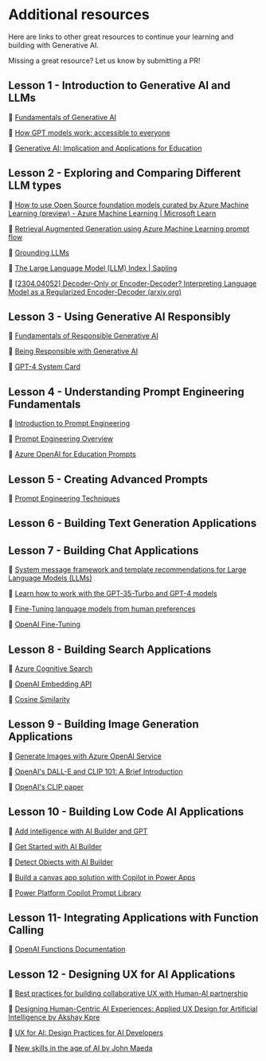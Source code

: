 # Additional resources

Here are links to other great resources to continue your learning and building with Generative AI.

Missing a great resource? Let us know by submitting a PR! 


## Lesson 1  - Introduction to Generative AI and LLMs

🔗 [Fundamentals of Generative AI](https://learn.microsoft.com/training/modules/fundamentals-generative-ai/?wt.mc_id=github_S-1231_webpage_reactor)

🔗 [How GPT models work: accessible to everyone](https://bea.stollnitz.com/blog/how-gpt-works/?wt.mc_id=github_S-1231_webpage_reacto)

🔗 [Generative AI: Implication and Applications for Education](https://arxiv.org/abs/2305.07605?wt.mc_id=github_S-1231_webpage_reactor)


## Lesson 2 - Exploring and Comparing Different LLM types 

🔗 [How to use Open Source foundation models curated by Azure Machine Learning (preview) - Azure Machine Learning | Microsoft Learn](https://learn.microsoft.com/azure/machine-learning/how-to-use-foundation-models?wt.mc_id=github_S-1231_webpage_reactor&view=azureml-api-2)


🔗 [Retrieval Augmented Generation using Azure Machine Learning prompt flow](https://learn.microsoft.com/azure/machine-learning/concept-retrieval-augmented-generation?wt.mc_id=github_S-1231_webpage_reactor&view=azureml-api-2)

🔗 [Grounding LLMs](https://techcommunity.microsoft.com/t5/fasttrack-for-azure/grounding-llms/ba-p/3843857?wt.mc_id=github_S-1231_webpage_reactor)

🔗 [The Large Language Model (LLM) Index | Sapling](https://sapling.ai/llm/index?wt.mc_id=github_S-1231_webpage_reactor )


🔗 [[2304.04052] Decoder-Only or Encoder-Decoder? Interpreting Language Model as a Regularized Encoder-Decoder (arxiv.org)](https://arxiv.org/abs/2304.04052?wt.mc_id=github_S-1231_webpage_reactor)


 ## Lesson 3 - Using Generative AI Responsibly 
🔗 [Fundamentals of Responsible Generative AI](https://learn.microsoft.com/training/modules/responsible-generative-ai/?wt.mc_id=github_S-1231_webpage_reactor)

🔗 [Being Responsible with Generative AI](https://learn.microsoft.com/en-us/shows/ai-show/being-responsible-with-generative-ai)

🔗 [GPT-4 System Card](https://cdn.openai.com/papers/gpt-4-system-card.pdf?wt.mc_id=github_S-1231_webpage_reactor)


 ## Lesson 4 - Understanding Prompt Engineering Fundamentals

🔗 [Introduction to Prompt Engineering](https://learn.microsoft.com/azure/ai-services/openai/concepts/prompt-engineering?wt.mc_id=github_S-1231_webpage_reactor) 

🔗 [Prompt Engineering Overview](https://learn.microsoft.com/semantic-kernel/prompt-engineering/?wt.mc_id=github_S-1231_webpage_reactor) 

🔗 [Azure OpenAI for Education Prompts](https://techcommunity.microsoft.com/t5/education-blog/azure-openai-for-education-prompts-ai-and-a-guide-from-ethan-and/ba-p/3938259?wt.mc_id=github_S-1231_webpage_reactor ) 



## Lesson 5  - Creating Advanced Prompts
🔗 [Prompt Engineering Techniques](https://learn.microsoft.com/azure/ai-services/openai/concepts/advanced-prompt-engineering?wt.mc_id=github_S-1231_webpage_reactor&pivots=programming-language-chat-completions) 


## Lesson 6 - Building Text Generation Applications 



## Lesson 7 - Building Chat Applications


🔗 [System message framework and template recommendations for Large Language Models (LLMs)](https://learn.microsoft.com/azure/ai-services/openai/concepts/system-message?wt.mc_id=github_S-1231_webpage_reactor)

🔗 [Learn how to work with the GPT-35-Turbo and GPT-4 models](https://learn.microsoft.com/azure/ai-services/openai/how-to/chatgpt?wt.mc_id=github_S-1231_webpage_reactor&pivots=programming-language-chat-completions)

🔗 [Fine-Tuning language models from human preferences](https://arxiv.org/pdf/1909.08593.pdf?wt.mc_id=github_S-1231_webpage_reactor) 

🔗 [OpenAI Fine-Tuning](https://platform.openai.com/docs/guides/fine-tuning/when-to-use-fine-tuning?wt.mc_id=github_S-1231_webpage_reactor )


## Lesson 8 - Building Search Applications

🔗 [Azure Cognitive Search](https://learn.microsoft.com/training/modules/improve-search-results-vector-search/?wt.mc_id=github_S-1231_webpage_reactor)

🔗 [OpenAI Embedding API](https://platform.openai.com/docs/api-reference/embeddings?wt.mc_id=github_S-1231_webpage_reactor)


🔗 [Cosine Similarity](https://en.wikipedia.org/wiki/Cosine_similarity?wt.mc_id=github_S-1231_webpage_reactor)


## Lesson 9 - Building Image Generation Applications 

🔗  [Generate Images with Azure OpenAI Service](https://learn.microsoft.com/training/modules/generate-images-azure-openai/?wt.mc_id=github_S-1231_webpage_reactor)

🔗 [OpenAI's DALL-E and CLIP 101: A Brief Introduction](https://towardsdatascience.com/openais-dall-e-and-clip-101-a-brief-introduction-3a4367280d4e?wt.mc_id=github_S-1231_webpage_reactor) 

🔗 [OpenAI's CLIP paper](https://arxiv.org/pdf/2103.00020.pdf?wt.mc_id=github_S-1231_webpage_reactor) 

 
## Lesson 10 - Building Low Code AI Applications 

🔗 [Add intelligence with AI Builder and GPT](https://learn.microsoft.com/training/modules/ai-builder-text-generation/?wt.mc_id=github_S-1231_webpage_reactor&WT.mc_id=academic-109639-somelezediko)

🔗 [Get Started with AI Builder](https://learn.microsoft.com/training/modules/get-started-with-ai-builder/?wt.mc_id=github_S-1231_webpage_reactor&WT.mc_id=academic-109639-somelezediko)

🔗 [Detect Objects with AI Builder](https://learn.microsoft.com/training/modules/get-started-with-ai-builder-object-detection/?wt.mc_id=github_S-1231_webpage_reactor&WT.mc_id=academic-109639-somelezediko )

🔗 [Build a canvas app solution with Copilot in Power Apps](https://learn.microsoft.com/training/modules/build-canvas-app-real-estate-power-apps-copilot/?wt.mc_id=github_S-1231_webpage_reactor&WT.mc_id=academic-109639-somelezediko)

🔗 [Power Platform Copilot Prompt Library](https://pnp.github.io/powerplatform-prompts/?wt.mc_id=github_S-1231_webpage_reactor&WT.mc_id=academic-109639-somelezediko)

## Lesson 11- Integrating Applications with Function Calling 

🔗 [OpenAI Functions Documentation](https://learn.microsoft.com/azure/ai-services/openai/how-to/function-calling?wt.mc_id=github_S-1231_webpage_reactor)


## Lesson 12 - Designing UX for AI Applications 

🔗 [Best practices for building collaborative UX with Human-AI partnership](https://learn.microsoft.com/community/content/best-practices-ai-ux?wt.mc_id=github_S-1231_webpage_reactor)

🔗  [Designing Human-Centric AI Experiences: Applied UX Design for Artificial Intelligence by Akshay Kpre](https://www.linkedin.com/learning/ux-for-ai-design-practices-for-ai-developers?wt.mc_id=github_S-1231_webpage_reactor)

🔗 [UX for AI: Design Practices for AI Developers](https://www.youtube.com/watch?wt.mc_id=github_S-1231_webpage_reactor&v=Lkbkd_hkDLY)

🔗 [New skills in the age of AI by John Maeda](https://www.amazon.com/Designing-Human-Centric-Experiences-Artificial-Intelligence/dp/1484280873?wt.mc_id=github_S-1231_webpage_reactor)


